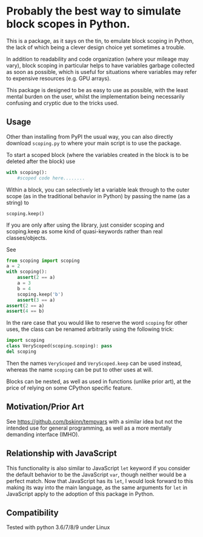 # Probably the best way to simulate block scopes in Python.

This is a package, as it says on the tin, to emulate block scoping in Python, 
the lack of which being a clever design choice yet sometimes a trouble.

In addition to readability and code organization 
(where your mileage may vary),
block scoping in particular helps to have variables garbage collected as soon as possible, which is useful for situations where variables may refer to expensive resources (e.g. GPU arrays).

This package is designed to be as easy to use as possible, with the least mental burden on the user,
whilst the implementation being necessarily confusing and cryptic due to the tricks used.

## Usage

 Other than installing from PyPI the usual way,
you can also directly download `scoping.py` to where your main script is to use the package.

To start a scoped block (where the variables created in the block is to be deleted after the block) use
```python
with scoping():
    #scoped code here........
```

Within a block, you can selectively let a variable leak through to the outer scope (as in the traditional behavior in Python) by passing the name (as a string) to

    scoping.keep()

If you are only after using the library, 
just consider scoping and scoping.keep as 
some kind of quasi-keywords rather than real classes/objects.

See 
```python
from scoping import scoping
a = 2
with scoping():
    assert(2 == a)
    a = 3
    b = 4
    scoping.keep('b')
    assert(3 == a)
assert(2 == a)
assert(4 == b)
```

In the rare case that you would like to reserve the word `scoping` for other uses, the class can be renamed arbitrarily using the following trick:

```python
import scoping
class VeryScoped(scoping.scoping): pass
del scoping
```

Then the names `VeryScoped` and `VeryScoped.keep` can be used instead,
whereas the name `scoping` can be put to other uses at will.

Blocks can be nested, as well as used in functions (unlike prior art),
at the price of relying on some CPython specific feature.

## Motivation/Prior Art

See https://github.com/bskinn/tempvars with a similar idea but not the intended use for general programming, as well as a more mentally demanding interface (IMHO).

## Relationship with JavaScript

This functionality is also similar to JavaScript `let` keyword if you consider the default behavior to be the JavaScript `var`, though neither would be a perfect match. Now that JavaScript has its `let`, I would look forward to this making its way into the main language, as the same arguments for `let` in JavaScript apply to the adoption of this package in Python.

## Compatibility

Tested with python 3.6/7/8/9 under Linux

